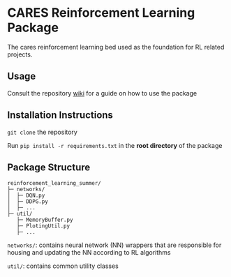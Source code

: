 # CARES Reinforcement Learning Package
The cares reinforcement learning bed used as the foundation for RL related projects.


## Usage
Consult the repository [wiki](https://github.com/UoA-CARES/summer_reinforcement_learning/wiki) for a guide on how to use the package

## Installation Instructions
`git clone` the repository

Run `pip install -r requirements.txt` in the **root directory** of the package

## Package Structure

```
reinforcement_learning_summer/
├─ networks/
│  ├─ DQN.py
│  ├─ DDPG.py
│  ├─ ...
├─ util/
   ├─ MemoryBuffer.py
   ├─ PlotingUtil.py
   ├─ ...
```
`networks/`: contains neural network (NN) wrappers that are responsible for housing and updating the NN according to RL algorithms

`util/`: contains common utility classes

